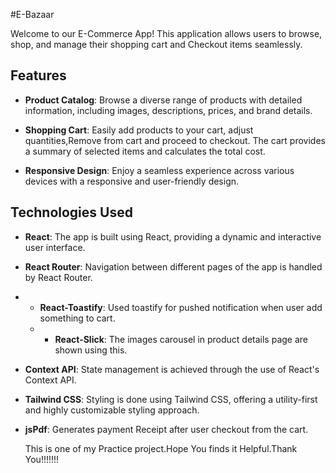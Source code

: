 #E-Bazaar

Welcome to our E-Commerce App! This application allows users to browse, shop, and manage their shopping cart and Checkout items seamlessly.

## Features

- **Product Catalog**: Browse a diverse range of products with detailed information, including images, descriptions, prices, and brand details.

- **Shopping Cart**: Easily add products to your cart, adjust quantities,Remove from cart and proceed to checkout. The cart provides a summary of selected items and calculates the total cost.

- **Responsive Design**: Enjoy a seamless experience across various devices with a responsive and user-friendly design.

## Technologies Used

- **React**: The app is built using React, providing a dynamic and interactive user interface.

- **React Router**: Navigation between different pages of the app is handled by React Router.
- - **React-Toastify**: Used toastify for pushed notification when user add something to cart.
  - - **React-Slick**: The images carousel in product details page are shown using this.

- **Context API**: State management is achieved through the use of React's Context API.

- **Tailwind CSS**: Styling is done using Tailwind CSS, offering a utility-first and highly customizable styling approach.
- **jsPdf**: Generates payment Receipt after user checkout from the cart.

  This is one of my Practice project.Hope You finds it Helpful.Thank You!!!!!!!
